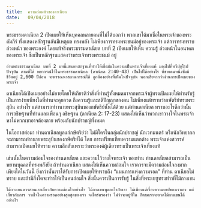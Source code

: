 ```yaml
---
title:  ความถ่อมตัวของดาเนียล
date:   09/04/2018
---
```


พระธรรมดาเนียล 2 เปิดเผยให้เห็นบุคคลหลายคนที่ไม่ได้บอกว่า พวกเขาได้มาเชื่อในพระเจ้าของพระคัมภีร์ ทั้งแสดงหลักฐานอันมีเหตุผล ทรงพลัง ไม่เพียงการทรงพระชนม์อยู่ของพระเจ้า แต่การทรงทราบล่วงหน้า ของพระองค์ โดยแท้จริงพระธรรมดาเนียล บทที่ 2 เปิดเผยให้เห็น ความรู้ ล่วงหน้าในอนาคตของพระเจ้า ซึ่งเป็นหลักฐานแสดงว่าพระเจ้าทรงพระชนม์ อยู่

`อ่านพระธรรมดาเนียล บทที่ 2 บทนี้เสนอหลักฐานที่ทำาให้เชื่อมั่นในความเป็นพระเจ้าเที่ยงแท้ มองไปที่ทวีปยุโรปปัจจุบัน ตามที่ได้ พยากรณ์ไว้ในพระธรรมดาเนียล (ดาเนียล 2:40-43) เป็นไปได้อย่างไร ที่ชายคนหนึ่งซึ่งมีชีวิตอยู่ 2,600 ปีก่อน จะพรรณนาสถานการณ์ได้ ถูกต้องอย่างที่เห็นในปัจจุบัน นอกเสียจากว่าผ่านการเปิดเผยของ พระเจ้า`

ดาเนียลได้เปิดเผยอย่างไม่อายโดยให้เกียรติว่าสิ่งที่ท่านรู้ทั้งหมดมาจากพระเจ้าผู้ทรงเปิดเผยให้ท่านรับรู้ เป็นการง่ายเพียงใดที่ท่านจะคุยอวด ถึงความรู้และสติปัญญาของตน ไม่เพียงแต่ทราบว่ากษัตริย์ทรงพระสุบิน อย่างไร แต่สามารถทำานายพระสุบินของกษัตริย์นั้นได้ด้วย แต่ท่านดาเนียล ทราบอะไรดีกว่านั้น การอธิษฐานที่ท่านและเพื่อนๆ อธิษฐาน (ดาเนียล 2: 17-23) แสดงให้เห็นว่าพวกเขาวางใจในพระเจ้า หาไม่พวกเขาอาจต้องตาย พร้อมกับนักปราชญ์ทั้งหมด

ในโอกาสต่อมา  ท่านดาเนียลทูลแก่กษัตริย์ว่า  ไม่มีใครในกลุ่มนักปราชญ์ นักเวทมนตร์ หรือนักวิทยากลจะสามารถทำานายพระสุบินของกษัตริย์ได้ โดย การเปรียบเทียบความแตกต่าง พระเจ้าแห่งสวรรค์สามารถเปิดเผยให้ทราบ ความลึกลับเพราะว่าพระองค์ผู้เดียวทรงเป็นพระเจ้าเที่ยงแท้

เช่นนั้นในความถ่อมใจของท่านดาเนียล และความไว้วางใจพระเจ้า ของท่าน ท่านดาเนียลสามารถเป็นพยานบุคคลที่ทรงพลังยิ่ง ถ้าท่านดาเนียล แสดงให้เห็นความถ่อมใจ เราควรจะมีความถ่อมใจลงมากเพียงใดในวันนี้ ยิ่งกว่านั้นเราได้รับการเปิดเผยให้ทราบถึง “แผนการแห่งความรอด” ที่ท่าน ดาเนียลไม่ทราบ และถ้ามีสิ่งใดจะทำาให้เป็นคนถ่อมใจ สิ่งนั้นควรเป็นการรับรู้ ในสิ่งที่พระเยซูทรงทำาที่ไม้กางเขน

`ไม้กางเขนควรสอนเราเกี่ยวกับความถ่อมใจอย่างไร ไม้กางเขนพูดอะไรกับเรา ไม่เพียงแต่เรื่องความบาปของเราเอง แต่เกี่ยวกับการ วางใจในความรอดอย่างสุดสุดของเรา จงไตร่ตรองว่า ไม่ว่าจะอยู่ที่ใด ก็ตามเราจะอวดไม้กางเขนได้อย่างไร`